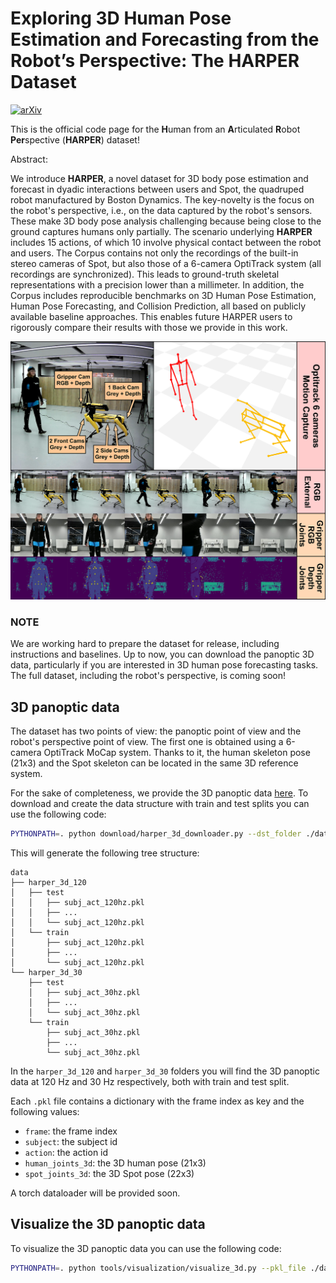 # Exploring 3D Human Pose Estimation and Forecasting from the Robot’s Perspective: The HARPER Dataset
[![arXiv](https://img.shields.io/badge/arXiv-2403.14447-b31b1b.svg)](https://arxiv.org/abs/2403.14447)

This is the official code page for the **H**uman from an **A**rticulated **R**obot **Per**spective (**HARPER**) dataset!

Abstract:

We introduce **HARPER**, a novel dataset for 3D body pose estimation and forecast in dyadic interactions between users and Spot, the quadruped robot manufactured by Boston Dynamics. The key-novelty is the focus on the robot's perspective, i.e., on the data captured by the robot's sensors. These make 3D body pose analysis challenging because being close to the ground captures humans only partially. The scenario underlying **HARPER** includes 15 actions, of which 10 involve physical contact between the robot and users. The Corpus contains not only the recordings of the built-in stereo cameras of Spot, but also those of a 6-camera OptiTrack system (all recordings are synchronized). This leads to ground-truth skeletal representations with a precision lower than a millimeter. In addition, the Corpus includes reproducible benchmarks on 3D Human Pose Estimation, Human Pose Forecasting, and Collision Prediction, all based on publicly available baseline approaches. This enables future HARPER users to rigorously compare their results with those we provide in this work.

<p align="center">
    <img src="images/Teaser.png" alt="HARPER Overview" width="600px">
</p>


<!-- ## Dataset Description
Refer to main paper - coming soon!

## Dataset Splits
Coming soon!
-->

### NOTE
We are working hard to prepare the dataset for release, including instructions and baselines. 
Up to now, you can download the panoptic 3D data, particularly if you are interested in 3D human pose forecasting tasks.
The full dataset, including the robot's perspective, is coming soon!

## 3D panoptic data
The dataset has two points of view: the panoptic point of view and the robot's perspective point of view. 
The first one is obtained using a 6-camera OptiTrack MoCap system. Thanks to it, the human skeleton pose (21x3) and the Spot skeleton can be located in the same 3D reference system.

For the sake of completeness, we provide the 3D panoptic data [here](https://univr-my.sharepoint.com/:f:/g/personal/federico_cunico_univr_it/Esk9qR4fKyFBg05UdXK0YSYBY8JvLHpY2Bis2xyX1pcVWg). 
To download and create the data structure with train and test splits you can use the following code:

```bash
PYTHONPATH=. python download/harper_3d_downloader.py --dst_folder ./data
```

This will generate the following tree structure:

```
data
├── harper_3d_120
│   ├── test
│   │   ├── subj_act_120hz.pkl
│   │   ├── ...
│   │   └── subj_act_120hz.pkl
│   └── train
│       ├── subj_act_120hz.pkl
│       ├── ...
│       └── subj_act_120hz.pkl
└── harper_3d_30
    ├── test
    │   ├── subj_act_30hz.pkl
    │   ├── ...
    │   └── subj_act_30hz.pkl
    └── train
        ├── subj_act_30hz.pkl
        ├── ...
        └── subj_act_30hz.pkl

```

In the `harper_3d_120` and `harper_3d_30` folders you will find the 3D panoptic data at 120 Hz and 30 Hz respectively, both with train and test split.

Each `.pkl` file contains a dictionary with the frame index as key and the following values:
- `frame`: the frame index
- `subject`: the subject id
- `action`: the action id
- `human_joints_3d`: the 3D human pose (21x3)
- `spot_joints_3d`: the 3D Spot pose (22x3)

A torch dataloader will be provided soon.

## Visualize the 3D panoptic data
To visualize the 3D panoptic data you can use the following code:

```bash
PYTHONPATH=. python tools/visualization/visualize_3d.py --pkl_file ./data/harper_3d_30/train/cun_act1_30hz.pkl
```
